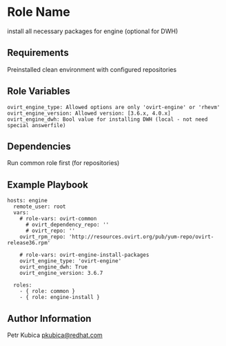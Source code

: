 Role Name
=========

install all necessary packages for engine (optional for DWH)

Requirements
------------

Preinstalled clean environment with configured repositories

Role Variables
--------------
    
    ovirt_engine_type: Allowed options are only 'ovirt-engine' or 'rhevm'
    ovirt_engine_version: Allowed version: [3.6.x, 4.0.x]
    ovirt_engine_dwh: Bool value for installing DWH (local - not need special answerfile)   
    
Dependencies
------------

Run common role first (for repositories)

Example Playbook
----------------

    hosts: engine
      remote_user: root
      vars:
        # role-vars: ovirt-common 
          # ovirt_dependency_repo: ''
          # ovirt_repo: ''
        ovirt_rpm_repo: 'http://resources.ovirt.org/pub/yum-repo/ovirt-release36.rpm'
        
        # role-vars: ovirt-engine-install-packages 
        ovirt_engine_type: 'ovirt-engine'
        ovirt_engine_dwh: True
        ovirt_engine_version: 3.6.7
    
      roles:
        - { role: common }
        - { role: engine-install }


Author Information
------------------

Petr Kubica
pkubica@redhat.com
